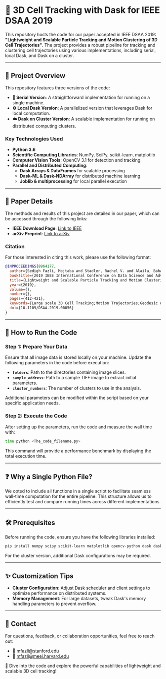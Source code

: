 # 🧬 3D Cell Tracking with Dask for IEEE DSAA 2019

This repository hosts the code for our paper accepted in IEEE DSAA 2019: **"Lightweight and Scalable Particle Tracking and Motion Clustering of 3D Cell Trajectories"**. The project provides a robust pipeline for tracking and clustering cell trajectories using various implementations, including serial, local Dask, and Dask on a cluster.

---

## 🌟 Project Overview

This repository features three versions of the code:

- **🔗 Serial Version**: A straightforward implementation for running on a single machine.
- **⚙️ Local Dask Version**: A parallelized version that leverages Dask for local computation.
- **☁️ Dask on Cluster Version**: A scalable implementation for running on distributed computing clusters.

### Key Technologies Used
- **Python 3.6**
- **Scientific Computing Libraries**: NumPy, SciPy, scikit-learn, matplotlib
- **Computer Vision Tools**: OpenCV 3.1 for detection and tracking
- **Parallel and Distributed Computing**:
  - **Dask Arrays & DataFrames** for scalable processing
  - **Dask-ML & Dask-NDArray** for distributed machine learning
  - **Joblib & multiprocessing** for local parallel execution

---

## 📄 Paper Details

The methods and results of this project are detailed in our paper, which can be accessed through the following links:

- **IEEE Download Page**: [Link to IEEE](https://ieeexplore.ieee.org/abstract/document/8964177)
- **arXiv Preprint**: [Link to arXiv](https://arxiv.org/pdf/1908.03775)

### Citation
For those interested in citing this work, please use the following format:

```bibtex
@INPROCEEDINGS{8964177,
  author={Sedigh Fazli, Mojtaba and Stadler, Rachel V. and Alaila, BahaaEddin and Vella, Stephen A. and Moreno, Silvia N. J. and Ward, Gary E. and Quinn, Shannon},
  booktitle={2019 IEEE International Conference on Data Science and Advanced Analytics (DSAA)}, 
  title={Lightweight and Scalable Particle Tracking and Motion Clustering of 3D Cell Trajectories}, 
  year={2019},
  volume={},
  number={},
  pages={412-421},
  keywords={Large scale 3D Cell Tracking;Motion Trajectories;Geodesic distance;Spectral Clustering;Toxoplasma gondii;Martin Distance},
  doi={10.1109/DSAA.2019.00056}
}
```

---

## 🚀 How to Run the Code

### Step 1: Prepare Your Data
Ensure that all image data is stored locally on your machine. Update the following parameters in the code before execution:

- **`folders`**: Path to the directories containing image slices.
- **`sample_address`**: Path to a sample TIFF image to extract initial parameters.
- **`cluster_numbers`**: The number of clusters to use in the analysis.

Additional parameters can be modified within the script based on your specific application needs.

### Step 2: Execute the Code
After setting up the parameters, run the code and measure the wall time with:
```bash
time python <The_code_filename.py>
```
This command will provide a performance benchmark by displaying the total execution time.

---

## ❓ Why a Single Python File?
We opted to include all functions in a single script to facilitate seamless wall-time computation for the entire pipeline. This structure allows us to efficiently test and compare running times across different implementations.

---

## 🛠️ Prerequisites

Before running the code, ensure you have the following libraries installed:

```bash
pip install numpy scipy scikit-learn matplotlib opencv-python dask dask-ml joblib
```

For the cluster version, additional Dask configurations may be required.

---

## ✨ Customization Tips
- **Cluster Configuration**: Adjust Dask scheduler and client settings to optimize performance on distributed systems.
- **Memory Management**: For large datasets, tweak Dask's memory handling parameters to prevent overflow.

---

## 📧 Contact
For questions, feedback, or collaboration opportunities, feel free to reach out:
- 📧 mfazli@stanford.edu
- 📧 mfazli@meei.harvard.edu

🚀 Dive into the code and explore the powerful capabilities of lightweight and scalable 3D cell tracking!
